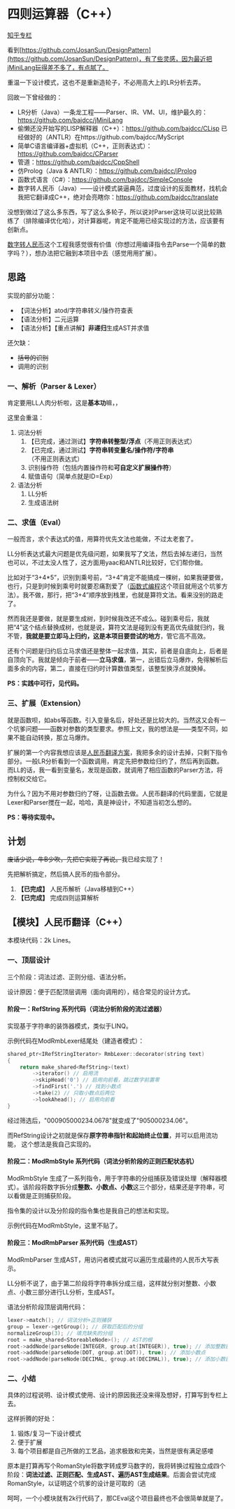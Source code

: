 # 四则运算器（C++）

[知乎专栏](https://zhuanlan.zhihu.com/p/29589948)

看到[https://github.com/JosanSun/DesignPattern](https://github.com/JosanSun/DesignPattern)，有了些灵感，因为最近把jMiniLang玩得差不多了，有点腻了。

重温一下设计模式，这也不是重新造轮子，不必用高大上的LR分析去弄。

回故一下曾经做的：

- LR分析（Java）一条龙工程——Parser、IR、VM、UI，维护最久的：https://github.com/bajdcc/jMiniLang
- 偷懒还没开始写的LISP解释器（C++）：https://github.com/bajdcc/CLisp  已经做好的（ANTLR）在https://github.com/bajdcc/MyScript
- 简单C语言编译器+虚拟机（C++，正则表达式）：https://github.com/bajdcc/CParser
- 管道：https://github.com/bajdcc/CppShell
- 仿Prolog（Java & ANTLR）：https://github.com/bajdcc/jProlog
- 函数式语言（C#）：https://github.com/bajdcc/SimpleConsole
- 数字转人民币（Java）——设计模式装逼典范，过度设计的反面教材，找机会我把它翻译成C++，绝对会亮瞎你：https://github.com/bajdcc/translate

没想到做过了这么多东西，写了这么多轮子，所以说对Parser这块可以说比较熟练了（排除编译优化哈），对计算器呢，肯定不能用已经实现过的方法，应该要有创新点。

[数字转人民币](https://github.com/bajdcc/translate)这个工程我感觉很有价值（你想过用编译指令去Parse一个简单的数字吗？），想办法把它融到本项目中去（感觉用用扩展）。

## 思路

实现的部分功能：

- 【词法分析】atod/字符串转义/操作符查表
- 【语法分析】二元运算
- 【语法分析】【重点讲解】**非递归**生成AST并求值

还欠缺：

- ~~括号的识别~~
- 调用的识别

### 一、解析（Parser & Lexer）

肯定要用LL人肉分析啦，这是**基本功**嘛，，

这里会重温：

1. 词法分析
   1. 【已完成，通过测试】**字符串转整型/浮点**（不用正则表达式）
   2. 【已完成，通过测试】**字符串转变量名/操作符/字符串**（不用正则表达式）
   3. 识别操作符（包括内置操作符和**可自定义扩展操作符**）
   4. 赋值语句（简单点就是ID=Exp）
2. 语法分析
   1. LL分析
   2. 生成语法树

### 二、求值（Eval）

一般而言，求个表达式的值，用算符优先文法也能做，不过太老套了。

LL分析表达式最大问题是优先级问题，如果我写了文法，然后去掉左递归，当然也可以，不过太没人性了，这方面用yaac和ANTLR比较好，它们帮你做。

比如对于“3+4\*5”，识别到乘号前，“3+4”肯定不能搞成一棵树，如果我硬要做，也行，只是到时候到乘号时就要忍痛割爱了（[函数式编程](https://github.com/bajdcc/SimpleConsole)这个项目就用这个坑爹方法）。我不做，那行，把“3+4”顺序放到栈里，也就是算符文法。看来没别的路走了。

然而我还是要做，就是要生成树，到时候我改还不成么。碰到乘号后，我就把“4”这个结点替换成树，也就是说，算符文法是碰到没有更高优先级就归约，我不管，**我就是要立即马上归约，这是本项目要尝试的地方**，管它高不高效。

还有个问题是归约后立马求值还是整体一起求值，其实，前者是自底向上，后者是自顶向下。我就是倾向于前者——**立马求值**，第一，出错后立马爆炸，免得解析后面多余的内容，第二，直接在归约时计算数值类型，该整型换浮点就换掉。

**PS：实践中可行，见代码。**

### 三、扩展（Extension）

就是函数呗，如abs等函数。引入变量名后，好处还是比较大的。当然这又会有一个坑爹问题——函数对参数的类型要求。参照上文，我的想法是——类型不同，如果不能自动转换，那立马爆炸。

扩展的第一个内容我想应该是[人民币翻译方案](https://github.com/bajdcc/translate)，我把多余的设计去掉，只剩下指令部分。一般LR分析看到一个函数调用，肯定先把参数给归约了，然后再到函数。而LL的话，我一看到变量名，发现是函数，就调用了相应函数的Parser方法，将控制权交给它。

为什么？因为不用对参数归约了呀，让函数去做。人民币翻译的代码里面，它就是Lexer和Parser搅在一起，哈哈，真是神设计，不知道当初怎么想的。

**PS：等待实现中。**

## 计划

~~废话少说，牛B少吹，先把它实现了再说。~~我已经实现了！

先把解析搞定，然后搞人民币的指令部分。

1. **【已完成】** 人民币解析（Java移植到C++）
2. **【已完成】** 完成四则运算解析

## 【模块】人民币翻译（C++）

本模块代码：2k Lines。

### 一、顶层设计

三个阶段：词法过滤、正则分组、语法分析。

设计原因：便于匹配顶层调用（面向调用的），结合常见的设计方式。

#### 阶段一：RefString 系列代码（词法分析阶段的流过滤器）

实现基于字符串的装饰器模式，类似于LINQ。

示例代码在ModRmbLexer结尾处（建造者模式）：

```C++
shared_ptr<IRefStringIterator> RmbLexer::decorator(string text)
{
    return make_shared<RefString>(text)
        ->iterator() // 启用流
        ->skipHead('0') // 启用向前看，跳过数字前置零
        ->findFirst('.') // 找到小数点
        ->take(2) // 只取小数点后两位
        ->lookAhead(); // 启用向前看
}
```

经过筛选后，"000905000234.0678"就变成了"905000234.06"。

而RefString设计之初就是保存**原字符串指针和起始终止位置**，并可以启用流功能， 这个想法是我自己实现的。

#### 阶段二：ModRmbStyle 系列代码（词法分析阶段的正则匹配状态机）

ModRmbStyle 生成了一系列指令，用于字符串的分组捕获及错误处理（解释器模式）。该阶段将数字拆分成**整数、小数点、小数**这三个部分，结果还是字符串，可以看做是正则捕获阶段。

指令集的设计以及分阶段的指令集也是我自己的想法和实现。

示例代码在ModRmbStyle，这里不贴了。

#### 阶段三：ModRmbParser 系列代码（生成AST）

ModRmbParser 生成AST，用访问者模式就可以遍历生成最终的人民币大写表示。

LL分析不说了，由于第二阶段将字符串拆分成三组，这样就分别对整数、小数点、小数三部分进行LL分析，生成AST。

语法分析阶段顶层调用代码：

```c++
lexer->match(); // 词法分析+正则捕获
group = lexer->getGroup(); // 获取匹配后的分组
normalizeGroup(3); // 填充缺失的分组
root = make_shared<StoreableNode>(); // AST的根
root->addNode(parseNode(INTEGER, group.at(INTEGER)), true); // 添加整数部分子树
root->addNode(parseNode(DOT, group.at(DOT)), true); // 添加小数点
root->addNode(parseNode(DECIMAL, group.at(DECIMAL)), true); // 添加小数部分子树
```

### 二、小结

具体的过程说明、设计模式使用、设计的原因我还没来得及想好，打算写到专栏上去。

这样折腾的好处：

1. 锻炼/复习一下设计模式
2. 便于扩展
3. 每个项目都是自己所做的工艺品，追求极致和完美，当然是很有满足感喽

原本是打算再写个RomanStyle将数字转成罗马数字的，我将转换过程独立成四个阶段：**词法过滤、正则匹配、生成AST、遍历AST生成结果**。后面会尝试完成RomanStyle，以证明这个坑爹的设计是可取的（逃

呵呵，一个小模块就有2k行代码了，那CEval这个项目最终也不会很简单就是了。